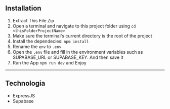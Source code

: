 ## Installation
1. Extract This File Zip
2. Open a terminal and navigate to this project folder using `cd <thisFolderProjectName>`
3. Make sure the terminal's current directory is the root of the project
4. Install the dependecies: `npm install`
5. Rename the `env` to `.env`
6. Open the `.env` file and fill in the environment variables such as SUPABASE_URL or SUPABASE_KEY. And then save it
7. Run the App `npm run dev` and Enjoy

---

## Technologia
- ExpressJS
- Supabase